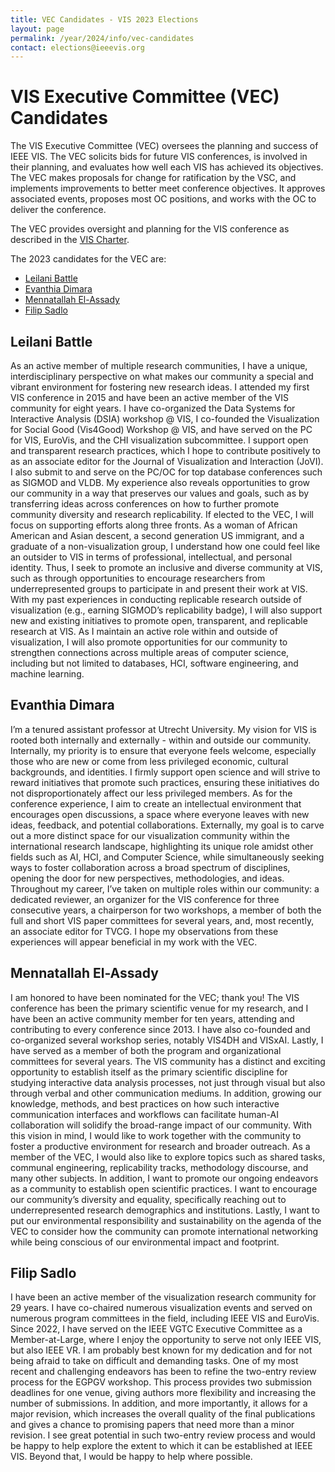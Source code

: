 ```yaml
---
title: VEC Candidates - VIS 2023 Elections
layout: page
permalink: /year/2024/info/vec-candidates
contact: elections@ieeevis.org
---
```


# VIS Executive Committee (VEC) Candidates 
The VIS Executive Committee (VEC) oversees the planning and success of IEEE VIS. The VEC solicits bids for future VIS conferences, is involved in their planning, and evaluates how well each VIS has achieved its objectives. The VEC makes proposals for change for ratification by the VSC, and implements improvements to better meet conference objectives. It approves associated events, proposes most OC positions, and works with the OC to deliver the conference.

The VEC provides oversight and planning for the VIS conference as described in the [VIS Charter](http://ieeevis.org/governance/IEEE-governance-structure).

The 2023 candidates for the VEC are:
* [Leilani Battle](#leilani-battle)
* [Evanthia Dimara](#evanthia-dimara)
* [Mennatallah El-Assady](#mennatallah-el-assady)
* [Filip Sadlo](#filip-sadlo)
  
## Leilani Battle
As an active member of multiple research communities, I have a unique, interdisciplinary perspective on what makes our community a special and vibrant environment for fostering new research ideas. I attended my first VIS conference in 2015 and have been an active member of the VIS community for eight years. I have co-organized the Data Systems for Interactive Analysis (DSIA) workshop @ VIS, I co-founded the Visualization for Social Good (Vis4Good) Workshop @ VIS, and have served on the PC for VIS, EuroVis, and the CHI visualization subcommittee. I support open and transparent research practices, which I hope to contribute positively to as an associate editor for the Journal of Visualization and Interaction (JoVI). I also submit to and serve on the PC/OC for top database conferences such as SIGMOD and VLDB.
My experience also reveals opportunities to grow our community in a way that preserves our values and goals, such as by transferring ideas across conferences on how to further promote community diversity and research replicability. If elected to the VEC, I will focus on supporting efforts along three fronts. As a woman of African American and Asian descent, a second generation US immigrant, and a graduate of a non-visualization group, I understand how one could feel like an outsider to VIS in terms of professional, intellectual, and personal identity. Thus, I seek to promote an inclusive and diverse community at VIS, such as through opportunities to encourage researchers from underrepresented groups to participate in and present their work at VIS. With my past experiences in conducting replicable research outside of visualization (e.g., earning SIGMOD’s replicability badge), I will also support new and existing initiatives to promote open, transparent, and replicable research at VIS. As I maintain an active role within and outside of visualization, I will also promote opportunities for our community to strengthen connections across multiple areas of computer science, including but not limited to databases, HCI, software engineering, and machine learning.

## Evanthia Dimara
I’m a tenured assistant professor at Utrecht University. My vision for VIS is rooted both internally and externally - within and outside our community.
Internally, my priority is to ensure that everyone feels welcome, especially those who are new or come from less privileged economic, cultural backgrounds, and identities. I firmly support open science and will strive to reward initiatives that promote such practices, ensuring these initiatives do not disproportionately affect our less privileged members. As for the conference experience, I aim to create an intellectual environment that encourages open discussions, a space where everyone leaves with new ideas, feedback, and potential collaborations.
Externally, my goal is to carve out a more distinct space for our visualization community within the international research landscape, highlighting its unique role amidst other fields such as AI, HCI, and Computer Science, while simultaneously seeking ways to foster collaboration across a broad spectrum of disciplines, opening the door for new perspectives, methodologies, and ideas.
Throughout my career, I’ve taken on multiple roles within our community: a dedicated reviewer, an organizer for the VIS conference for three consecutive years, a chairperson for two workshops, a member of both the full and short VIS paper committees for several years, and, most recently, an associate editor for TVCG. I hope my observations from these experiences will appear beneficial in my work with the VEC.

## Mennatallah El-Assady
I am honored to have been nominated for the VEC; thank you!  The VIS conference has been the primary scientific venue for my research, and I have been an active community member for ten years, attending and contributing to every conference since 2013.  I have also co-founded and co-organized several workshop series, notably VIS4DH and VISxAI.  Lastly, I have served as a member of both the program and organizational committees for several years.
The VIS community has a distinct and exciting opportunity to establish itself as the primary scientific discipline for studying interactive data analysis processes, not just through visual but also through verbal and other communication mediums.  In addition, growing our knowledge, methods, and best practices on how such interactive communication interfaces and workflows can facilitate human-AI collaboration will solidify the broad-range impact of our community.
With this vision in mind, I would like to work together with the community to foster a productive environment for research and broader outreach.  As a member of the VEC, I would also like to explore topics such as shared tasks, communal engineering, replicability tracks, methodology discourse, and many other subjects.  In addition, I want to promote our ongoing endeavors as a community to establish open scientific practices.  I want to encourage our community’s diversity and equality, specifically reaching out to underrepresented research demographics and institutions.  Lastly, I want to put our environmental responsibility and sustainability on the agenda of the VEC to consider how the community can promote international networking while being conscious of our environmental impact and footprint.

## Filip Sadlo
I have been an active member of the visualization research community for 29 years. I have co-chaired numerous visualization events and served on numerous program committees in the field, including IEEE VIS and EuroVis. Since 2022, I have served on the IEEE VGTC Executive Committee as a Member-at-Large, where I enjoy the opportunity to serve not only IEEE VIS, but also IEEE VR.
I am probably best known for my dedication and for not being afraid to take on difficult and demanding tasks. One of my most recent and challenging endeavors has been to refine the two-entry review process for the EGPGV workshop. This process provides two submission deadlines for one venue, giving authors more flexibility and increasing the number of submissions. In addition, and more importantly, it allows for a major revision, which increases the overall quality of the final publications and gives a chance to promising papers that need more than a minor revision. I see great potential in such two-entry review process and would be happy to help explore the extent to which it can be established at IEEE VIS. Beyond that, I would be happy to help where possible.
